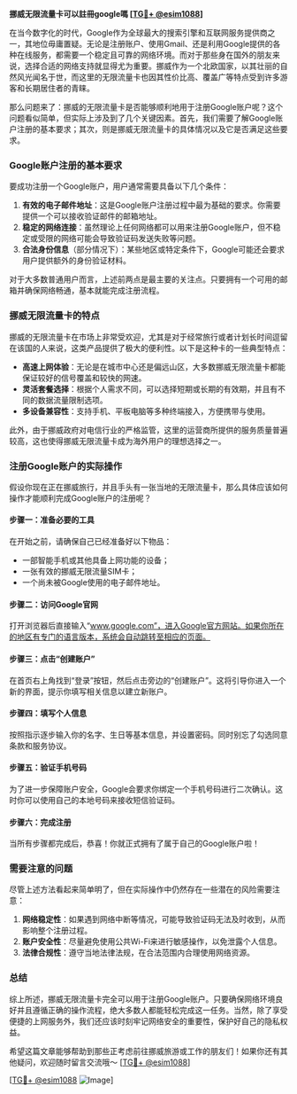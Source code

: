 **挪威无限流量卡可以註冊google嗎 [[TG💪+ @esim1088](https://t.me/s/esim1088)]**

在当今数字化的时代，Google作为全球最大的搜索引擎和互联网服务提供商之一，其地位毋庸置疑。无论是注册账户、使用Gmail、还是利用Google提供的各种在线服务，都需要一个稳定且可靠的网络环境。而对于那些身在国外的朋友来说，选择合适的网络支持就显得尤为重要。挪威作为一个北欧国家，以其壮丽的自然风光闻名于世，而这里的无限流量卡也因其性价比高、覆盖广等特点受到许多游客和长期居住者的青睐。

那么问题来了：挪威的无限流量卡是否能够顺利地用于注册Google账户呢？这个问题看似简单，但实际上涉及到了几个关键因素。首先，我们需要了解Google账户注册的基本要求；其次，则是挪威无限流量卡的具体情况以及它是否满足这些要求。

### Google账户注册的基本要求

要成功注册一个Google账户，用户通常需要具备以下几个条件：

1. **有效的电子邮件地址**：这是Google账户注册过程中最为基础的要求。你需要提供一个可以接收验证邮件的邮箱地址。
2. **稳定的网络连接**：虽然理论上任何网络都可以用来注册Google账户，但不稳定或受限的网络可能会导致验证码发送失败等问题。
3. **合法身份信息**（部分情况下）：某些地区或特定条件下，Google可能还会要求用户提供额外的身份验证材料。

对于大多数普通用户而言，上述前两点是最主要的关注点。只要拥有一个可用的邮箱并确保网络畅通，基本就能完成注册流程。

### 挪威无限流量卡的特点

挪威的无限流量卡在市场上非常受欢迎，尤其是对于经常旅行或者计划长时间逗留在该国的人来说，这类产品提供了极大的便利性。以下是这种卡的一些典型特点：

- **高速上网体验**：无论是在城市中心还是偏远山区，大多数挪威无限流量卡都能保证较好的信号覆盖和较快的网速。
- **灵活套餐选择**：根据个人需求不同，可以选择短期或长期的有效期，并且有不同的数据流量限制选项。
- **多设备兼容性**：支持手机、平板电脑等多种终端接入，方便携带与使用。

此外，由于挪威政府对电信行业的严格监管，这里的运营商所提供的服务质量普遍较高，这也使得挪威无限流量卡成为海外用户的理想选择之一。

### 注册Google账户的实际操作

假设你现在正在挪威旅行，并且手头有一张当地的无限流量卡，那么具体应该如何操作才能顺利完成Google账户的注册呢？

#### 步骤一：准备必要的工具

在开始之前，请确保自己已经准备好以下物品：
- 一部智能手机或其他具备上网功能的设备；
- 一张有效的挪威无限流量SIM卡；
- 一个尚未被Google使用的电子邮件地址。

#### 步骤二：访问Google官网

打开浏览器后直接输入“www.google.com”，进入Google官方网站。如果你所在的地区有专门的语言版本，系统会自动跳转至相应的页面。

#### 步骤三：点击“创建账户”

在首页右上角找到“登录”按钮，然后点击旁边的“创建账户”。这将引导你进入一个新的界面，提示你填写相关信息以建立新账户。

#### 步骤四：填写个人信息

按照指示逐步输入你的名字、生日等基本信息，并设置密码。同时别忘了勾选同意条款和服务协议。

#### 步骤五：验证手机号码

为了进一步保障账户安全，Google会要求你绑定一个手机号码进行二次确认。这时你可以使用自己的本地号码来接收短信验证码。

#### 步骤六：完成注册

当所有步骤都完成后，恭喜！你就正式拥有了属于自己的Google账户啦！

### 需要注意的问题

尽管上述方法看起来简单明了，但在实际操作中仍然存在一些潜在的风险需要注意：

1. **网络稳定性**：如果遇到网络中断等情况，可能导致验证码无法及时收到，从而影响整个注册过程。
2. **账户安全性**：尽量避免使用公共Wi-Fi来进行敏感操作，以免泄露个人信息。
3. **法律合规性**：遵守当地法律法规，在合法范围内合理使用网络资源。

### 总结

综上所述，挪威无限流量卡完全可以用于注册Google账户。只要确保网络环境良好并且遵循正确的操作流程，绝大多数人都能轻松完成这一任务。当然，除了享受便捷的上网服务外，我们还应该时刻牢记网络安全的重要性，保护好自己的隐私权益。

希望这篇文章能够帮助到那些正考虑前往挪威旅游或工作的朋友们！如果你还有其他疑问，欢迎随时留言交流哦～ [[TG💪+ @esim1088](https://t.me/s/esim1088)]

[[TG💪+ @esim1088](https://t.me/s/esim1088) ![Image](https://i.postimg.cc/4NQfJmqS/Snipaste-2025-05-13-00-14-12.png)]